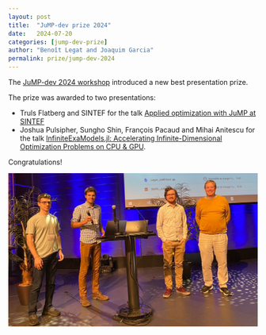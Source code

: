 ```yaml
---
layout: post
title:  "JuMP-dev prize 2024"
date:   2024-07-20
categories: [jump-dev-prize]
author: "Benoît Legat and Joaquim Garcia"
permalink: prize/jump-dev-2024
---
```


The [JuMP-dev 2024 workshop](/meetings/jumpdev2024) introduced a new best
presentation prize.

The prize was awarded to two presentations:

 * Truls Flatberg and SINTEF for the talk
   [Applied optimization with JuMP at SINTEF](https://youtu.be/-a9-ToFiT8E)
 * Joshua Pulsipher, Sungho Shin, François Pacaud and Mihai Anitescu for the talk
   [InfiniteExaModels.jl: Accelerating Infinite-Dimensional Optimization Problems on CPU & GPU](https://youtu.be/XBPTb_nbrUs).

Congratulations!

<img src="/assets/jump-dev-workshops/2024/prize_2024.png" alt="Photo of winning presenters of JuMP-dev 2024">
